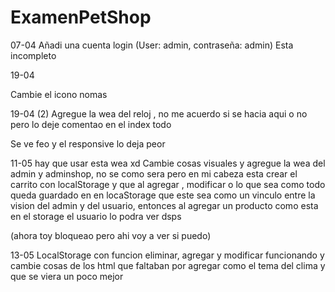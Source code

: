 # ExamenPetShop

07-04 
Añadi una cuenta login (User: admin, contraseña: admin)
Esta incompleto


19-04

Cambie el icono nomas

19-04 (2)
Agregue la wea del reloj , no me acuerdo si se hacia aqui o no pero lo deje comentao en el index todo

Se ve feo y el responsive lo deja peor

11-05
hay que usar esta wea xd
Cambie cosas visuales y agregue la wea del admin y adminshop, no se como sera pero en mi cabeza esta crear el carrito con localStorage y que al agregar , modificar o lo que sea
como todo queda guardado en en locaStorage que este sea como un vinculo entre la vision del admin y del usuario, entonces al agregar un producto como esta en el storage el usuario lo podra ver dsps

(ahora toy bloqueao pero ahi voy a ver si puedo)

13-05
LocalStorage con funcion eliminar, agregar y modificar funcionando y cambie cosas de los html que faltaban por agregar como el tema del clima y que se viera un poco mejor